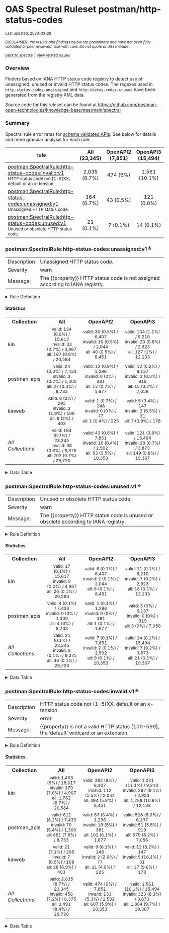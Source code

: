 OAS Spectral Ruleset postman/http-status-codes
================
<sup>Last updated: 2023-03-29</sup>

<sup>*DISCLAIMER: the results and findings below are preliminary and
have not been fully validated or peer reviewed. Use with care. Do not
quote or disseminate.*</sup>

<sup>[Back to spectral](oas_spectral.md) \| [View related
issues](https://github.com/postman-open-technologies/knowledge-base/labels/oas%3Aspectral)</sup>

### Overview

Finders based on IANA HTTP status code registry to detect use of
unassigned, unused or invalid HTTP status codes. The regexes used in
`http-status-codes-unassigned` and `http-status-codes-unused` have been
generated from the registry XML data.

Source code for this ruleset can be found at
<https://github.com/postman-open-technologies/knowledge-base/tree/main/spectral>

<a id="summary"></a>

### Summary

Spectral rule error rates for <u>schema validated APIs</u>. See below
for details and more granular analysis for each rule.

| rule                                                                                                                                                                            | All<br/>(23,345) | OpenAPI2<br/>(7,851) | OpenAPI3<br/>(15,494) |
|---------------------------------------------------------------------------------------------------------------------------------------------------------------------------------|:----------------:|:--------------------:|:---------------------:|
| [postman:SpectralRule:http-status-codes:invalid:v1](#postman:SpectralRule:http-status-codes:invalid:v1)<br/><sup>HTTP status code not \[1-5\]XX, default or an x-tension.</sup> |   2,035 (8.7%)   |       474 (6%)       |     1,561 (10.1%)     |
| [postman:SpectralRule:http-status-codes:unassigned:v1](#postman:SpectralRule:http-status-codes:unassigned:v1)<br/><sup>Unassigned HTTP status code.</sup>                       |    164 (0.7%)    |      43 (0.5%)       |      121 (0.8%)       |
| [postman:SpectralRule:http-status-codes:unused:v1](#postman:SpectralRule:http-status-codes:unused:v1)<br/><sup>Unused or obsolete HTTP status code.</sup>                       |    21 (0.1%)     |       7 (0.1%)       |       14 (0.1%)       |

<a id="postman:SpectralRule:http-status-codes:unassigned:v1"></a>

### postman:SpectralRule:http-status-codes:unassigned:v1 <sup>[🔝](#summary)</sup>

|             |                                                                               |
|-------------|-------------------------------------------------------------------------------|
| Description | Unassigned HTTP status code.                                                  |
| Severity    | warn                                                                          |
| Message:    | The {{property}} HTTP status code is not assigned according to IANA registry. |

<details style="margin-bottom:20px;">
<summary>
Rule Definition
</summary>

    description: Unassigned HTTP status code.
    message: The {{property}} HTTP status code is not assigned according to IANA registry.
    given: '#HttpStatus'
    severity: warn
    formats:
    - oas2
    - oas3
    then:
    - function: pattern
      functionOptions:
        notMatch: (?:10[4-9]|1[1-9][0-9])|(?:209|21[0-9]|22[0-5])|(?:22[7-9]|2[3-9][0-9])|(?:309|3[1-9][0-9])|(?:419|420)|427|430|(?:43[2-9]|44[0-9]|450)|(?:45[2-9]|4[6-9][0-9])|509|(?:51[2-9]|5[2-9][0-9])

</details>

#### Statistics

<table>
<tr>
<th>
Collection
</th>
<th>
All
</th>
<th>
OpenAPI2
</th>
<th>
OpenAPI3
</th>
</tr>
<tr>
<td>
kin
</td>
<td style="text-align:center">
<small>valid: 134 (0.9%) / 15,617<br/>invalid: 33 (0.7%) /
4,967<br/>all: 167 (0.8%) / 20,584</small>
</td>
<td style="text-align:center">
<small>valid: 30 (0.5%) / 6,407<br/>invalid: 10 (0.5%) / 2,044<br/>all:
40 (0.5%) / 8,451</small>
</td>
<td style="text-align:center">
<small>valid: 104 (1.1%) / 9,210<br/>invalid: 23 (0.8%) / 2,923<br/>all:
127 (1%) / 12,133</small>
</td>
</tr>
<tr>
<td>
postman_apis
</td>
<td style="text-align:center">
<small>valid: 24 (0.3%) / 7,433<br/>invalid: 3 (0.2%) / 1,300<br/>all:
27 (0.3%) / 8,733</small>
</td>
<td style="text-align:center">
<small>valid: 12 (0.9%) / 1,296<br/>invalid: 0 (0%) / 381<br/>all: 12
(0.7%) / 1,677</small>
</td>
<td style="text-align:center">
<small>valid: 12 (0.2%) / 6,137<br/>invalid: 3 (0.3%) / 919<br/>all: 15
(0.2%) / 7,056</small>
</td>
</tr>
<tr>
<td>
kinweb
</td>
<td style="text-align:center">
<small>valid: 6 (2%) / 295<br/>invalid: 2 (1.9%) / 108<br/>all: 8 (2%) /
403</small>
</td>
<td style="text-align:center">
<small>valid: 1 (0.7%) / 148<br/>invalid: 0 (0%) / 77<br/>all: 1 (0.4%)
/ 225</small>
</td>
<td style="text-align:center">
<small>valid: 5 (3.4%) / 147<br/>invalid: 2 (6.5%) / 31<br/>all: 7
(3.9%) / 178</small>
</td>
</tr>
<tr>
<td>
<i>All Collections</i>
</td>
<td style="text-align:center">
<small>valid: 164 (0.7%) / 23,345<br/>invalid: 38 (0.6%) /
6,375<br/>all: 202 (0.7%) / 29,720</small>
</td>
<td style="text-align:center">
<small>valid: 43 (0.5%) / 7,851<br/>invalid: 10 (0.4%) / 2,502<br/>all:
53 (0.5%) / 10,353</small>
</td>
<td style="text-align:center">
<small>valid: 121 (0.8%) / 15,494<br/>invalid: 28 (0.7%) /
3,873<br/>all: 149 (0.8%) / 19,367</small>
</td>
</tr>
</table>
<details style="margin-bottom:20px;">
<summary>
Data Table
</summary>

|     | attachment_type                    | code                                                 | collection_id | class    | is_valid | n_apis | n_err |
|:----|:-----------------------------------|:-----------------------------------------------------|:--------------|:---------|:---------|-------:|------:|
| 13  | spectral/postman/http-status-codes | postman:SpectralRule:http-status-codes:unassigned:v1 | kin           | OpenAPI3 | true     |    104 |  4044 |
| 14  | spectral/postman/http-status-codes | postman:SpectralRule:http-status-codes:unassigned:v1 | kin           | OpenAPI2 | true     |     30 |   606 |
| 15  | spectral/postman/http-status-codes | postman:SpectralRule:http-status-codes:unassigned:v1 | kin           | OpenAPI3 | false    |     23 |   170 |
| 16  | spectral/postman/http-status-codes | postman:SpectralRule:http-status-codes:unassigned:v1 | postman_apis  | OpenAPI2 | true     |     12 |   794 |
| 17  | spectral/postman/http-status-codes | postman:SpectralRule:http-status-codes:unassigned:v1 | postman_apis  | OpenAPI3 | true     |     12 |    49 |
| 18  | spectral/postman/http-status-codes | postman:SpectralRule:http-status-codes:unassigned:v1 | kin           | OpenAPI2 | false    |     10 |   128 |
| 19  | spectral/postman/http-status-codes | postman:SpectralRule:http-status-codes:unassigned:v1 | kinweb        | OpenAPI3 | true     |      5 |    38 |
| 20  | spectral/postman/http-status-codes | postman:SpectralRule:http-status-codes:unassigned:v1 | postman_apis  | OpenAPI3 | false    |      3 |    20 |
| 21  | spectral/postman/http-status-codes | postman:SpectralRule:http-status-codes:unassigned:v1 | kinweb        | OpenAPI3 | false    |      2 |     5 |
| 22  | spectral/postman/http-status-codes | postman:SpectralRule:http-status-codes:unassigned:v1 | kinweb        | OpenAPI2 | true     |      1 |     1 |

</details>

<a id="postman:SpectralRule:http-status-codes:unused:v1"></a>

### postman:SpectralRule:http-status-codes:unused:v1 <sup>[🔝](#summary)</sup>

|             |                                                                                     |
|-------------|-------------------------------------------------------------------------------------|
| Description | Unused or obsolete HTTP status code.                                                |
| Severity    | warn                                                                                |
| Message:    | The {{property}} HTTP status code is unused or obsolete according to IANA registry. |

<details style="margin-bottom:20px;">
<summary>
Rule Definition
</summary>

    description: Unused or obsolete HTTP status code.
    message: The {{property}} HTTP status code is unused or obsolete according to IANA
      registry.
    given: '#HttpStatus'
    severity: warn
    formats:
    - oas2
    - oas3
    then:
    - function: pattern
      functionOptions:
        notMatch: 306|418|510

</details>

#### Statistics

<table>
<tr>
<th>
Collection
</th>
<th>
All
</th>
<th>
OpenAPI2
</th>
<th>
OpenAPI3
</th>
</tr>
<tr>
<td>
kin
</td>
<td style="text-align:center">
<small>valid: 17 (0.1%) / 15,617<br/>invalid: 9 (0.2%) / 4,967<br/>all:
26 (0.1%) / 20,584</small>
</td>
<td style="text-align:center">
<small>valid: 6 (0.1%) / 6,407<br/>invalid: 2 (0.1%) / 2,044<br/>all: 8
(0.1%) / 8,451</small>
</td>
<td style="text-align:center">
<small>valid: 11 (0.1%) / 9,210<br/>invalid: 7 (0.2%) / 2,923<br/>all:
18 (0.1%) / 12,133</small>
</td>
</tr>
<tr>
<td>
postman_apis
</td>
<td style="text-align:center">
<small>valid: 4 (0.1%) / 7,433<br/>invalid: 0 (0%) / 1,300<br/>all: 4
(0%) / 8,733</small>
</td>
<td style="text-align:center">
<small>valid: 1 (0.1%) / 1,296<br/>invalid: 0 (0%) / 381<br/>all: 1
(0.1%) / 1,677</small>
</td>
<td style="text-align:center">
<small>valid: 3 (0%) / 6,137<br/>invalid: 0 (0%) / 919<br/>all: 3 (0%) /
7,056</small>
</td>
</tr>
<tr>
<td>
<i>All Collections</i>
</td>
<td style="text-align:center">
<small>valid: 21 (0.1%) / 23,345<br/>invalid: 9 (0.1%) / 6,375<br/>all:
30 (0.1%) / 29,720</small>
</td>
<td style="text-align:center">
<small>valid: 7 (0.1%) / 7,851<br/>invalid: 2 (0.1%) / 2,502<br/>all: 9
(0.1%) / 10,353</small>
</td>
<td style="text-align:center">
<small>valid: 14 (0.1%) / 15,494<br/>invalid: 7 (0.2%) / 3,873<br/>all:
21 (0.1%) / 19,367</small>
</td>
</tr>
</table>
<details style="margin-bottom:20px;">
<summary>
Data Table
</summary>

|     | attachment_type                    | code                                             | collection_id | class    | is_valid | n_apis | n_err |
|:----|:-----------------------------------|:-------------------------------------------------|:--------------|:---------|:---------|-------:|------:|
| 23  | spectral/postman/http-status-codes | postman:SpectralRule:http-status-codes:unused:v1 | kin           | OpenAPI3 | true     |     11 |    38 |
| 24  | spectral/postman/http-status-codes | postman:SpectralRule:http-status-codes:unused:v1 | kin           | OpenAPI3 | false    |      7 |    69 |
| 25  | spectral/postman/http-status-codes | postman:SpectralRule:http-status-codes:unused:v1 | kin           | OpenAPI2 | true     |      6 |    27 |
| 26  | spectral/postman/http-status-codes | postman:SpectralRule:http-status-codes:unused:v1 | postman_apis  | OpenAPI3 | true     |      3 |     3 |
| 27  | spectral/postman/http-status-codes | postman:SpectralRule:http-status-codes:unused:v1 | kin           | OpenAPI2 | false    |      2 |     2 |
| 28  | spectral/postman/http-status-codes | postman:SpectralRule:http-status-codes:unused:v1 | postman_apis  | OpenAPI2 | true     |      1 |     2 |

</details>

<a id="postman:SpectralRule:http-status-codes:invalid:v1"></a>

### postman:SpectralRule:http-status-codes:invalid:v1 <sup>[🔝](#summary)</sup>

|             |                                                                                            |
|-------------|--------------------------------------------------------------------------------------------|
| Description | HTTP status code not \[1-5\]XX, default or an x-tension.                                   |
| Severity    | error                                                                                      |
| Message:    | {{property}} is not a valid HTTP status (100-599), the ‘default’ wildcard or an extension. |

<details style="margin-bottom:20px;">
<summary>
Rule Definition
</summary>

    description: HTTP status code not [1-5]XX, default or an x-tension.
    message: '{{property}} is not a valid HTTP status (100-599), the ''default'' wildcard
      or an extension.'
    given: '#HttpStatus'
    severity: error
    formats:
    - oas2
    - oas3
    then:
    - function: pattern
      functionOptions:
        match: '[1-5]..|default|^x-'

</details>

#### Statistics

<table>
<tr>
<th>
Collection
</th>
<th>
All
</th>
<th>
OpenAPI2
</th>
<th>
OpenAPI3
</th>
</tr>
<tr>
<td>
kin
</td>
<td style="text-align:center">
<small>valid: 1,403 (9%) / 15,617<br/>invalid: 379 (7.6%) /
4,967<br/>all: 1,782 (8.7%) / 20,584</small>
</td>
<td style="text-align:center">
<small>valid: 382 (6%) / 6,407<br/>invalid: 112 (5.5%) / 2,044<br/>all:
494 (5.8%) / 8,451</small>
</td>
<td style="text-align:center">
<small>valid: 1,021 (11.1%) / 9,210<br/>invalid: 267 (9.1%) /
2,923<br/>all: 1,288 (10.6%) / 12,133</small>
</td>
</tr>
<tr>
<td>
postman_apis
</td>
<td style="text-align:center">
<small>valid: 611 (8.2%) / 7,433<br/>invalid: 70 (5.4%) / 1,300<br/>all:
681 (7.8%) / 8,733</small>
</td>
<td style="text-align:center">
<small>valid: 83 (6.4%) / 1,296<br/>invalid: 19 (5%) / 381<br/>all: 102
(6.1%) / 1,677</small>
</td>
<td style="text-align:center">
<small>valid: 528 (8.6%) / 6,137<br/>invalid: 51 (5.5%) / 919<br/>all:
579 (8.2%) / 7,056</small>
</td>
</tr>
<tr>
<td>
kinweb
</td>
<td style="text-align:center">
<small>valid: 21 (7.1%) / 295<br/>invalid: 7 (6.5%) / 108<br/>all: 28
(6.9%) / 403</small>
</td>
<td style="text-align:center">
<small>valid: 9 (6.1%) / 148<br/>invalid: 2 (2.6%) / 77<br/>all: 11
(4.9%) / 225</small>
</td>
<td style="text-align:center">
<small>valid: 12 (8.2%) / 147<br/>invalid: 5 (16.1%) / 31<br/>all: 17
(9.6%) / 178</small>
</td>
</tr>
<tr>
<td>
<i>All Collections</i>
</td>
<td style="text-align:center">
<small>valid: 2,035 (8.7%) / 23,345<br/>invalid: 456 (7.2%) /
6,375<br/>all: 2,491 (8.4%) / 29,720</small>
</td>
<td style="text-align:center">
<small>valid: 474 (6%) / 7,851<br/>invalid: 133 (5.3%) / 2,502<br/>all:
607 (5.9%) / 10,353</small>
</td>
<td style="text-align:center">
<small>valid: 1,561 (10.1%) / 15,494<br/>invalid: 323 (8.3%) /
3,873<br/>all: 1,884 (9.7%) / 19,367</small>
</td>
</tr>
</table>
<details style="margin-bottom:20px;">
<summary>
Data Table
</summary>

| attachment_type                    | code                                              | collection_id | class    | is_valid | n_apis | n_err |
|:-----------------------------------|:--------------------------------------------------|:--------------|:---------|:---------|-------:|------:|
| spectral/postman/http-status-codes | postman:SpectralRule:http-status-codes:invalid:v1 | kin           | OpenAPI3 | true     |   1021 |  5701 |
| spectral/postman/http-status-codes | postman:SpectralRule:http-status-codes:invalid:v1 | postman_apis  | OpenAPI3 | true     |    528 |  6109 |
| spectral/postman/http-status-codes | postman:SpectralRule:http-status-codes:invalid:v1 | kin           | OpenAPI2 | true     |    382 |  1237 |
| spectral/postman/http-status-codes | postman:SpectralRule:http-status-codes:invalid:v1 | kin           | OpenAPI3 | false    |    267 |  2276 |
| spectral/postman/http-status-codes | postman:SpectralRule:http-status-codes:invalid:v1 | kin           | OpenAPI2 | false    |    112 |   470 |
| spectral/postman/http-status-codes | postman:SpectralRule:http-status-codes:invalid:v1 | postman_apis  | OpenAPI2 | true     |     83 |  1514 |
| spectral/postman/http-status-codes | postman:SpectralRule:http-status-codes:invalid:v1 | postman_apis  | OpenAPI3 | false    |     51 |   292 |
| spectral/postman/http-status-codes | postman:SpectralRule:http-status-codes:invalid:v1 | postman_apis  | OpenAPI2 | false    |     19 |   175 |
| spectral/postman/http-status-codes | postman:SpectralRule:http-status-codes:invalid:v1 | kinweb        | OpenAPI3 | true     |     12 |    34 |
| spectral/postman/http-status-codes | postman:SpectralRule:http-status-codes:invalid:v1 | kinweb        | OpenAPI2 | true     |      9 |    26 |
| spectral/postman/http-status-codes | postman:SpectralRule:http-status-codes:invalid:v1 | kinweb        | OpenAPI3 | false    |      5 |    40 |
| spectral/postman/http-status-codes | postman:SpectralRule:http-status-codes:invalid:v1 | kinweb        | OpenAPI2 | false    |      2 |    11 |

</details>
